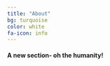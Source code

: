 ```yaml
---
title: "About"
bg: turquoise
color: white
fa-icon: info
---
```


#### A new section- oh the humanity!